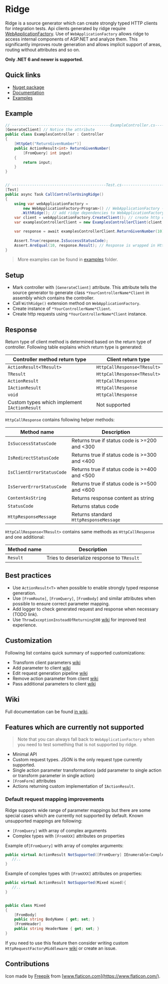 # Ridge

Ridge is a source generator which can create strongly typed HTTP clients for integration tests.
Api clients generated by ridge
require [WebApplicationFactory](https://learn.microsoft.com/en-us/aspnet/core/test/integration-tests?view=aspnetcore-7.0#basic-tests-with-the-default-webapplicationfactory).
Use of `WebApplicationFactory` allows ridge to access internal components of ASP.NET
and analyze them. This significantly improves route generation and allows implicit support of areas, routing without
attributes and so on.

**Only .NET 6 and newer is supported.**

## Quick links

* [Nuget package](https://www.nuget.org/packages/RidgeDotNet/)
* [Documentation](TODO)
* [Examples](TODO)

## Example

```csharp
// --------------------------------------------ExampleController.cs-------------------------------------------------
[GenerateClient] // Notice the attribute
public class ExamplesController : Controller
{
    [HttpGet("ReturnGivenNumber")]
    public ActionResult<int> ReturnGivenNumber(
        [FromQuery] int input)
    {
        return input;
    }
}


// ------------------------------------------Test.cs----------------------------------------------------------------
[Test]
public async Task CallControllerUsingRidge()
{
    using var webApplicationFactory = 
        new WebApplicationFactory<Program>() // WebApplicationFactory - https://docs.microsoft.com/en-us/aspnet/core/test/integration-tests
       .WithRidge(); // add ridge dependencies to WebApplicationFactory
    var client = webApplicationFactory.CreateClient(); // create http client
    var examplesControllerClient = new ExamplesControllerClient(client, webApplicationFactory.Services); // create strongly typed client

    var response = await examplesControllerClient.ReturnGivenNumber(10);
    
    Assert.True(response.IsSuccessStatusCode);
    Assert.AreEqual(10, response.Result); // Response is wrapped in HttpCallResponse<int>
}
```

> More examples can be found in [examples](TODO) folder.

## Setup

* Mark controller with `[GenerateClient]` attribute. This attribute tells the source generator to generate
  class `*YourControllerName*Client` in assembly which contains the controller.
* Call `WithRidge()` extension method on `WebApplicationFactory`.
* Create instance of `*YourControllerName*Client`.
* Create http requests using `*YourControllerName*Client` instance.

## Response

Return type of client method is determined based on the return type of controller.
Following table explains which return type is generated:

| Controller method return type                | Client return type          |
|----------------------------------------------|-----------------------------|
| `ActionResult<TResult>`                      | `HttpCallResponse<TResult>` |
| `TResult`                                    | `HttpCallResponse<TResult>` |
| `ActionResult`                               | `HttpCallResponse`          |
| `IActionResult`                              | `HttpCallResponse`          |
| `void`                                       | `HttpCallResponse`          |
| Custom types which implement `IActionResult` | Not supported               |

`HttpCallResponse` contains following helper methods:

| Method name               | Description                                   |
|---------------------------|-----------------------------------------------|
| `IsSuccessStatusCode`     | Returns true if status code is >=200 and <300 |
| `IsRedirectStatusCode`    | Returns true if status code is >=300 and <400 |
| `IsClientErrorStatusCode` | Returns true if status code is >=400 and <500 |
| `IsServerErrorStatusCode` | Returns true if status code is >=500 and <600 |
| `ContentAsString`         | Returns response content as string            |
| `StatusCode`              | Returns status code                           |
| `HttpResponseMessage`     | Returns standard `HttpResponseMessage`        |

`HttpCallResponse<TResult>` contains same methods as `HttpCallResponse` and one additional:

| Method name | Description                                |
|-------------|--------------------------------------------|
| `Result`    | Tries to deserialize response to `TResult` |

## Best practices

* Use `ActionResult<T>` when possible to enable strongly typed response generation.
* Use `[FromRoute]`, `[FromQuery]`, `[FromBody]` and similar attributes when possible to ensure correct parameter
  mapping.
* Add logger to check generated request and response when necessary (TODO link).
* Use `ThrowExceptionInsteadOfReturning500` [wiki](TODO) for improved test experience.

## Customization

Following list contains quick summary of supported customizations:

* Transform client parameters [wiki](TODO)
* Add parameter to client [wiki](TODO)
* Edit request generation pipeline [wiki](TODO)
* Remove action parameter from client [wiki](TODO)
* Pass additional parameters to client [wiki](TODO)

## Wiki

Full documentation can be found [in wiki](TODO).

## Features which are currently not supported

> Note that you can always fall back to `WebApplicationFactory` when you need to test something that is not supported by
> ridge.

* Minimal API
* Custom request types. JSON is the only request type currently supported.
* Single action parameter transformations (add parameter to single action or transform parameter in single action)
* `[FromForm]` attributes
* Actions returning custom implementation of `IActionResult`.

### Default request mapping improvements

Ridge supports wide range of parameter mappings but there are some special cases which are currently not supported
by default. Known unsupported mappings are following:

* `[FromQuery]` with array of complex arguments
* Complex types with `[FromXXX]` attributes on properties

Example of`[FromQuery]` with array of complex arguments:

```csharp
public virtual ActionResult NotSupported([FromQuery] IEnumerable<ComplexArgument> complexArguments){
   //..
}
```

Example of complex types with `[FromXXX]` attributes on properties:

```csharp
public virtual ActionResult NotSupported(Mixed mixed){
   //..
}


public class Mixed
{
    [FromBody]
    public string BodyName { get; set; }
    [FromHeader]
    public string HeaderName { get; set; }
}
```

If you need to use this feature then consider writing custom `HttpRequestFactoryMiddleware` [wiki](TODO) or create an
issue.

## Contributions

Icon made by [Freepik](https://www.freepik.com) from [www.flaticon.com](https://www.flaticon.com/).
